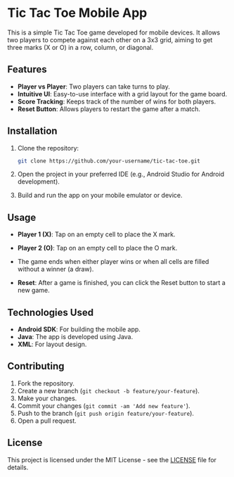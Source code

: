 # Tic Tac Toe Mobile App

This is a simple Tic Tac Toe game developed for mobile devices. It allows two players to compete against each other on a 3x3 grid, aiming to get three marks (X or O) in a row, column, or diagonal.

## Features
- **Player vs Player**: Two players can take turns to play.
- **Intuitive UI**: Easy-to-use interface with a grid layout for the game board.
- **Score Tracking**: Keeps track of the number of wins for both players.
- **Reset Button**: Allows players to restart the game after a match.


## Installation

1. Clone the repository:
    ```bash
    git clone https://github.com/your-username/tic-tac-toe.git
    ```
   
2. Open the project in your preferred IDE (e.g., Android Studio for Android development).
   
3. Build and run the app on your mobile emulator or device.

## Usage

- **Player 1 (X)**: Tap on an empty cell to place the X mark.
- **Player 2 (O)**: Tap on an empty cell to place the O mark.
- The game ends when either player wins or when all cells are filled without a winner (a draw).
  
- **Reset**: After a game is finished, you can click the Reset button to start a new game.

## Technologies Used
- **Android SDK**: For building the mobile app.
- **Java**: The app is developed using Java.
- **XML**: For layout design.

## Contributing

1. Fork the repository.
2. Create a new branch (`git checkout -b feature/your-feature`).
3. Make your changes.
4. Commit your changes (`git commit -am 'Add new feature'`).
5. Push to the branch (`git push origin feature/your-feature`).
6. Open a pull request.

## License

This project is licensed under the MIT License - see the [LICENSE](LICENSE) file for details.

